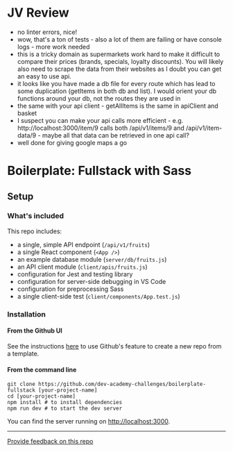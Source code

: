 # JV Review
- no linter errors, nice!
- wow, that's a ton of tests - also a lot of them are failing or have console logs - more work needed
- this is a tricky domain as supermarkets work hard to make it difficult to compare their prices (brands, specials, loyalty discounts). You will likely also need to scrape the data from their websites as I doubt you can get an easy to use api.
- it looks like you have made a db file for every route which has lead to some duplication (getItems in both db and list). I would orient your db functions around your db, not the routes they are used in
- the same with your api client - getAllItems is the same in apiClient and basket
- I suspect you can make your api calls more efficient - e.g. http://localhost:3000/item/9 calls both /api/v1/items/9 and /api/v1/item-data/9 - maybe all that data can be retrieved in one api call?
- well done for giving google maps a go

# Boilerplate: Fullstack with Sass

## Setup

### What's included

This repo includes:

* a single, simple API endpoint (`/api/v1/fruits`)
* a single React component (`<App />`)
* an example database module (`server/db/fruits.js`)
* an API client module (`client/apis/fruits.js`)
* configuration for Jest and testing library
* configuration for server-side debugging in VS Code
* configuration for preprocessing Sass
* a single client-side test (`client/components/App.test.js`)

### Installation

#### **From the Github UI**

See the instructions [here](https://docs.github.com/en/free-pro-team@latest/github/creating-cloning-and-archiving-repositories/creating-a-repository-from-a-template) to use Github's feature to create a new repo from a template.

#### **From the command line**

```
git clone https://github.com/dev-academy-challenges/boilerplate-fullstack [your-project-name]
cd [your-project-name]
npm install # to install dependencies
npm run dev # to start the dev server
```

You can find the server running on [http://localhost:3000](http://localhost:3000).

---
[Provide feedback on this repo](https://docs.google.com/forms/d/e/1FAIpQLSfw4FGdWkLwMLlUaNQ8FtP2CTJdGDUv6Xoxrh19zIrJSkvT4Q/viewform?usp=pp_url&entry.1958421517=boilerplate-fullstack-scss)
